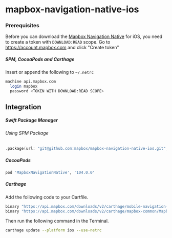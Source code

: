 # mapbox-navigation-native-ios

### Prerequisites

Before you can download the [Mapbox Navigation Native](https://github.com/mapbox/mapbox-navigation-native) for iOS, you need to create a token with `DOWNLOAD:READ` scope.
Go to https://account.mapbox.com and click "Create token"

##### SPM, CocoaPods and Carthage
Insert or append the following to `~/.netrc`

```bash
machine api.mapbox.com
  login mapbox
  password <TOKEN WITH DOWNLOAD:READ SCOPE>
```

## Integration

##### Swift Package Manager

###### Using SPM Package

```swift
.package(url: "git@github.com:mapbox/mapbox-navigation-native-ios.git", from: "104.0.0"),
```

##### CocoaPods

```ruby
pod 'MapboxNavigationNative', '104.0.0'
```

##### Carthage

Add the following code to your Cartfile.

```bash
binary "https://api.mapbox.com/downloads/v2/carthage/mobile-navigation-native/MapboxNavigationNative.json" == 104.0.0
binary "https://api.mapbox.com/downloads/v2/carthage/mapbox-common/MapboxCommon-ios.json" == 22.0.0-beta.1
```

Then run the following command in the Terminal.
```bash
carthage update --platform ios --use-netrc
```
